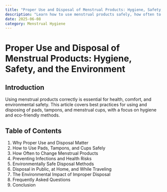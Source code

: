 ```yaml
---
title: "Proper Use and Disposal of Menstrual Products: Hygiene, Safety, and the Environment"
description: "Learn how to use menstrual products safely, how often to change them, and the best practices for environmentally safe disposal."
date: 2025-06-08
category: Menstrual Hygiene
---
```


# Proper Use and Disposal of Menstrual Products: Hygiene, Safety, and the Environment

## Introduction
Using menstrual products correctly is essential for health, comfort, and environmental safety. This article covers best practices for using and disposing of pads, tampons, and menstrual cups, with a focus on hygiene and eco-friendly methods.

## Table of Contents
1. Why Proper Use and Disposal Matter
2. How to Use Pads, Tampons, and Cups Safely
3. How Often to Change Menstrual Products
4. Preventing Infections and Health Risks
5. Environmentally Safe Disposal Methods
6. Disposal in Public, at Home, and While Traveling
7. The Environmental Impact of Improper Disposal
8. Frequently Asked Questions
9. Conclusion

<!-- Article content will be expanded to reach 2000+ words in the next steps --> 